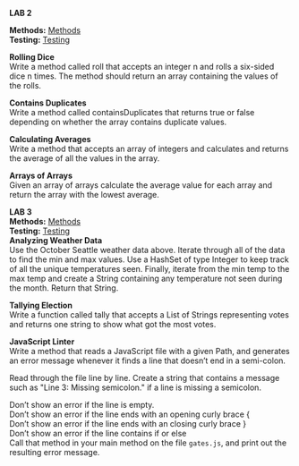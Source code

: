 **LAB 2** </br>

**Methods:** [Methods](https://github.com/SalahAlawneh/java-fundamentals/tree/lab02/basiclibrary/lib/src/main/java/basiclibrary)</br>
**Testing:** [Testing](https://github.com/SalahAlawneh/java-fundamentals/tree/lab02/basiclibrary/lib/src/test/java/basiclibrary)</br>

**Rolling Dice**</br>
Write a method called roll that accepts an integer n and rolls a six-sided dice n times. The method should return an array containing the values of the rolls.</br>


**Contains Duplicates**</br>
Write a method called containsDuplicates that returns true or false depending on whether the array contains duplicate values.</br>

**Calculating Averages**</br>
Write a method that accepts an array of integers and calculates and returns the average of all the values in the array.</br>

**Arrays of Arrays**</br>
Given an array of arrays calculate the average value for each array and return the array with the lowest average.



**LAB 3** </br>
**Methods:** [Methods](basiclibrary/lib/src/main/java/basiclibrary/Library.java)</br>
**Testing:** [Testing](basiclibrary/lib/src/test/java/basiclibrary/LibraryTest.java)</br>
**Analyzing Weather Data**</br>
Use the October Seattle weather data above. Iterate through all of the data to find the min and max values. Use a HashSet of type Integer to keep track of all the unique temperatures seen. Finally, iterate from the min temp to the max temp and create a String containing any temperature not seen during the month. Return that String.</br>

**Tallying Election**</br>
Write a function called tally that accepts a List of Strings representing votes and returns one string to show what got the most votes.</br>

**JavaScript Linter**</br>
Write a method that reads a JavaScript file with a given Path, and generates an error message whenever it finds a line that doesn’t end in a semi-colon.</br>

Read through the file line by line. Create a string that contains a message such as "Line 3: Missing semicolon." if a line is missing a semicolon.</br>

Don’t show an error if the line is empty.</br>
Don’t show an error if the line ends with an opening curly brace {</br>
Don’t show an error if the line ends with an closing curly brace }</br>
Don’t show an error if the line contains if or else</br>
Call that method in your main method on the file ```gates.js```, and print out the resulting error message.</br>


